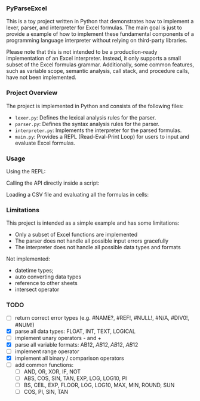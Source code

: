 ### PyParseExcel

This is a toy project written in Python that demonstrates how to implement a lexer, parser, and interpreter for Excel formulas. The main goal is just to provide a example of how to implement these fundamental components of a programming language interpreter without relying on third-party libraries.

Please note that this is not intended to be a production-ready implementation of an Excel interpreter. Instead, it only supports a small subset of the Excel formulas grammar. Additionally, some common features, such as variable scope, semantic analysis, call stack, and procedure calls, have not been implemented.

### Project Overview

The project is implemented in Python and consists of the following files:

- `lexer.py`: Defines the lexical analysis rules for the parser.
- `parser.py`: Defines the syntax analysis rules for the parser.
- `interpreter.py`: Implements the interpreter for the parsed formulas.
- `main.py`: Provides a REPL (Read-Eval-Print Loop) for users to input and evaluate Excel formulas.

### Usage

Using the REPL:

Calling the API directly inside a script:

Loading a CSV file and evaluating all the formulas in cells:

### Limitations

This project is intended as a simple example and has some limitations:

- Only a subset of Excel functions are implemented
- The parser does not handle all possible input errors gracefully
- The interpreter does not handle all possible data types and formats

Not implemented:

- datetime types;
- auto converting data types
- reference to other sheets
- intersect operator

### TODO

- [ ] return correct error types (e.g. #NAME?, #REF!, #NULL!, #N/A, #DIV0!, #NUM!)
- [x] parse all data types: FLOAT, INT, TEXT, LOGICAL
- [ ] implement unary operators - and +
- [x] parse all variable formats: AB12, $AB12, AB$12, $AB$12
- [ ] implement range operator
- [x] implement all binary / comparison operators
- [ ] add common functions:
  - [ ] AND, OR, XOR, IF, NOT
  - [ ] ABS, COS, SIN, TAN, EXP, LOG, LOG10, PI
  - [ ] BS, CEIL, EXP, FLOOR, LOG, LOG10, MAX, MIN, ROUND, SUN
  - [ ] COS, PI, SIN, TAN
